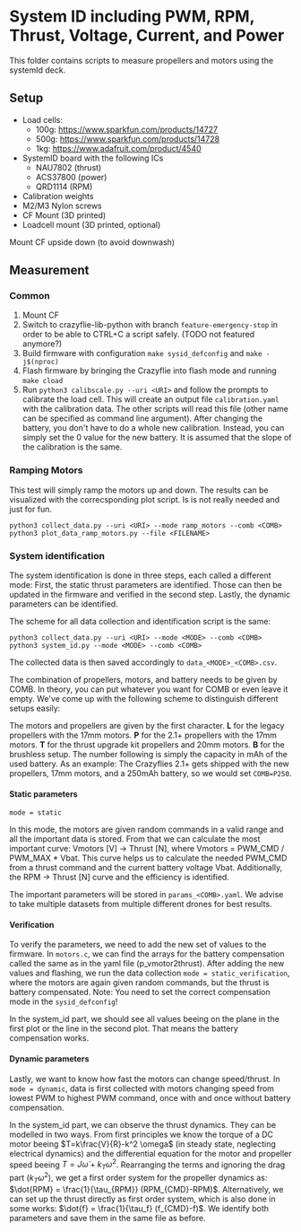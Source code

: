 # System ID including PWM, RPM, Thrust, Voltage, Current, and Power

This folder contains scripts to measure propellers and motors using the systemId deck.

## Setup

* Load cells:
  * 100g: https://www.sparkfun.com/products/14727
  * 500g: https://www.sparkfun.com/products/14728
  * 1kg: https://www.adafruit.com/product/4540
* SystemID board with the following ICs
  * NAU7802 (thrust)
  * ACS37800 (power)
  * QRD1114 (RPM)
* Calibration weights
* M2/M3 Nylon screws
* CF Mount (3D printed)
* Loadcell mount (3D printed, optional)

Mount CF upside down (to avoid downwash)

## Measurement

### Common

1. Mount CF
2. Switch to crazyflie-lib-python with branch `feature-emergency-stop` in order to be able to CTRL+C a script safely. (TODO not featured anymore?)
3. Build firmware with configuration `make sysid_defconfig` and `make -j$(nproc)`
4. Flash firmware by bringing the Crazyflie into flash mode and running `make cload`
5. Run `python3 calibscale.py --uri <URI>` and follow the prompts to calibrate the load cell. This will create an output file `calibration.yaml` with the calibration data. The other scripts will read this file (other name can be specified as command line argument). After changing the battery, you don't have to do a whole new calibration. Instead, you can simply set the 0 value for the new battery. It is assumed that the slope of the calibration is the same.

### Ramping Motors

This test will simply ramp the motors up and down. The results can be visualized with the correcsponding plot script. Is is not really needed and just for fun. 

```
python3 collect_data.py --uri <URI> --mode ramp_motors --comb <COMB> 
python3 plot_data_ramp_motors.py --file <FILENAME>
```

### System identification

The system identification is done in three steps, each called a different mode: First, the static thrust parameters are identified. Those can then be updated in the firmware and verified in the second step. Lastly, the dynamic parameters can be identified. 

The scheme for all data collection and identification script is the same:
```
python3 collect_data.py --uri <URI> --mode <MODE> --comb <COMB> 
python3 system_id.py --mode <MODE> --comb <COMB> 
```

The collected data is then saved accordingly to `data_<MODE>_<COMB>.csv`.

The combination of propellers, motors, and battery needs to be given by COMB. In theory, you can put whatever you want for COMB or even leave it empty. We've come up with the following scheme to distinguish different setups easily:

The motors and propellers are given by the first character. **L** for the legacy propellers with the 17mm motors. **P** for the 2.1+ propellers with the 17mm motors. **T** for the thrust upgrade kit propellers and 20mm motors. **B** for the brushless setup. The number following is simply the capacity in mAh of the used battery. As an example: The Crazyflies 2.1+ gets shipped with the new propellers, 17mm motors, and a 250mAh battery, so we would set `COMB=P250`.

#### Static parameters
`mode = static`

In this mode, the motors are given random commands in a valid range and all the important data is stored. From that we can calculate the most important curve: Vmotors [V] -> Thrust [N], where Vmotors = PWM_CMD / PWM_MAX * Vbat. This curve helps us to calculate the needed PWM_CMD from a thrust command and the current battery voltage Vbat. Additionally, the RPM -> Thrust [N] curve and the efficiency is identified.

The important parameters will be stored in `params_<COMB>.yaml`. We advise to take multiple datasets from multiple different drones for best results.

#### Verification

To verify the parameters, we need to add the new set of values to the firmware. In `motors.c`, we can find the arrays for the battery compensation called the same as in the yaml file (p_vmotor2thrust). After adding the new values and flashing, we run the data collection `mode = static_verification`, where the motors are again given random commands, but the thrust is battery compensated. Note: You need to set the correct compensation mode in the `sysid_defconfig`!

In the system_id part, we should see all values beeing on the plane in the first plot or the line in the second plot. That means the battery compensation works.

#### Dynamic parameters

Lastly, we want to know how fast the motors can change speed/thrust. In `mode = dynamic`, data is first collected with motors changing speed from lowest PWM to highest PWM command, once with and once without battery compensation.

In the system_id part, we can observe the thrust dynamics. They can be modelled in two ways. From first principles we know the torque of a DC motor beeing $T=k\frac{V}{R}-k^2 \omega$ (in steady state, neglecting electrical dynamics) and the differential equation for the motor and propeller speed beeing $T=J\dot{\omega} + k_T \omega^2$. Rearranging the terms and ignoring the drag part ($k_T \omega^2$), we get a first order system for the propeller dynamics as: $\dot{RPM} = \frac{1}{\tau_{RPM}} (RPM_{CMD}-RPM)$. Alternatively, we can set up the thrust directly as first order system, which is also done in some works: $\dot{f} = \frac{1}{\tau_f} (f_{CMD}-f)$. We identify both parameters and save them in the same file as before.